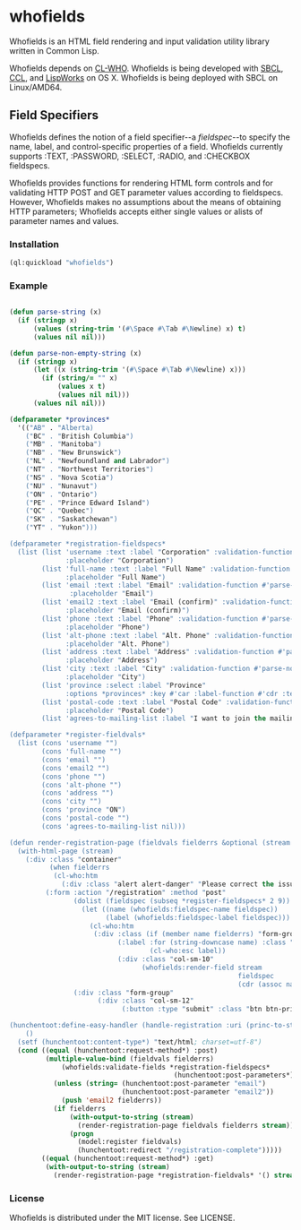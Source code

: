 # whofields

Whofields is an HTML field rendering and input validation utility
library written in Common Lisp.

Whofields depends on [CL-WHO](http://www.weitz.de/cl-who/). Whofields
is being developed
with [SBCL](http://sbcl.org/), [CCL](http://ccl.clozure.com/),
and [LispWorks](http://www.lispworks.com/) on OS X.  Whofields is
being deployed with SBCL on Linux/AMD64.


## Field Specifiers

Whofields defines the notion of a field specifier--a *fieldspec*--to
specify the name, label, and control-specific properties of a
field. Whofields currently supports :TEXT, :PASSWORD, :SELECT, :RADIO,
and :CHECKBOX fieldspecs.

Whofields provides functions for rendering HTML form controls and for
validating HTTP POST and GET parameter values according to
fieldspecs. However, Whofields makes no assumptions about the means of
obtaining HTTP parameters; Whofields accepts either single values or
alists of parameter names and values.


### Installation

```lisp
(ql:quickload "whofields")
```

### Example

```lisp

(defun parse-string (x)
  (if (stringp x)
      (values (string-trim '(#\Space #\Tab #\Newline) x) t)
      (values nil nil)))

(defun parse-non-empty-string (x)
  (if (stringp x)
      (let ((x (string-trim '(#\Space #\Tab #\Newline) x)))
        (if (string/= "" x)
            (values x t)
            (values nil nil)))
      (values nil nil)))

(defparameter *provinces*
  '(("AB" . "Alberta)
    ("BC" . "British Columbia")
    ("MB" . "Manitoba")
    ("NB" . "New Brunswick")
    ("NL" . "Newfoundland and Labrador")
    ("NT" . "Northwest Territories")
    ("NS" . "Nova Scotia")
    ("NU" . "Nunavut")
    ("ON" . "Ontario")
    ("PE" . "Prince Edward Island")
    ("QC" . "Quebec")
    ("SK" . "Saskatchewan")
    ("YT" . "Yukon")))

(defparameter *registration-fieldspecs*
  (list (list 'username :text :label "Corporation" :validation-function #'parse-non-empty-string
              :placeholder "Corporation")
        (list 'full-name :text :label "Full Name" :validation-function #'parse-non-empty-string
              :placeholder "Full Name")
        (list 'email :text :label "Email" :validation-function #'parse-non-empty-string
               :placeholder "Email")
        (list 'email2 :text :label "Email (confirm)" :validation-function #'parse-non-empty-string
              :placeholder "Email (confirm)")
        (list 'phone :text :label "Phone" :validation-function #'parse-non-empty-string
              :placeholder "Phone")
        (list 'alt-phone :text :label "Alt. Phone" :validation-function #'parse-string
              :placeholder "Alt. Phone")
        (list 'address :text :label "Address" :validation-function #'parse-non-empty-string
              :placeholder "Address")
        (list 'city :text :label "City" :validation-function #'parse-non-empty-string
              :placeholder "City")
        (list 'province :select :label "Province"
              :options *provinces* :key #'car :label-function #'cdr :test #'string=)
        (list 'postal-code :text :label "Postal Code" :validation-function #'parse-non-empty-string
              :placeholder "Postal Code")
        (list 'agrees-to-mailing-list :label "I want to join the mailing list" :checkbox :truep t)))

(defparameter *register-fieldvals*
  (list (cons 'username "")
        (cons 'full-name "")
        (cons 'email "")
        (cons 'email2 "")
        (cons 'phone "")
        (cons 'alt-phone "")
        (cons 'address "")
        (cons 'city "")
        (cons 'province "ON")
        (cons 'postal-code "")
        (cons 'agrees-to-mailing-list nil)))

(defun render-registration-page (fieldvals fielderrs &optional (stream *standard-output*))
  (with-html-page (stream)
    (:div :class "container"
          (when fielderrs
           (cl-who:htm
             (:div :class "alert alert-danger" "Please correct the issues highlighted below.")))
         (:form :action "/registration" :method "post"
                (dolist (fieldspec (subseq *register-fieldspecs* 2 9))
                  (let ((name (whofields:fieldspec-name fieldspec))
                        (label (whofields:fieldspec-label fieldspec)))
                    (cl-who:htm
                     (:div :class (if (member name fielderrs) "form-group has-error" "form-group")
                           (:label :for (string-downcase name) :class "control-label col-sm-2"
                                   (cl-who:esc label))
                           (:div :class "col-sm-10"
                                 (whofields:render-field stream
                                                         fieldspec
                                                         (cdr (assoc name fieldvals))))))))
                (:div :class "form-group"
                      (:div :class "col-sm-12"
                            (:button :type "submit" :class "btn btn-primary" "Register")))))))

(hunchentoot:define-easy-handler (handle-registration :uri (princ-to-string "/registration"))
    ()
  (setf (hunchentoot:content-type*) "text/html; charset=utf-8")
  (cond ((equal (hunchentoot:request-method*) :post)
         (multiple-value-bind (fieldvals fielderrs)
             (whofields:validate-fields *registration-fieldspecs*
                                         (hunchentoot:post-parameters*))
           (unless (string= (hunchentoot:post-parameter "email")
                            (hunchentoot:post-parameter "email2"))
             (push 'email2 fielderrs))
           (if fielderrs
               (with-output-to-string (stream)
                 (render-registration-page fieldvals fielderrs stream))
               (progn
                 (model:register fieldvals)
                 (hunchentoot:redirect "/registration-complete")))))
        ((equal (hunchentoot:request-method*) :get)
         (with-output-to-string (stream)
           (render-registration-page *registration-fieldvals* '() stream)))))
```

### License

Whofields is distributed under the MIT license. See LICENSE.
